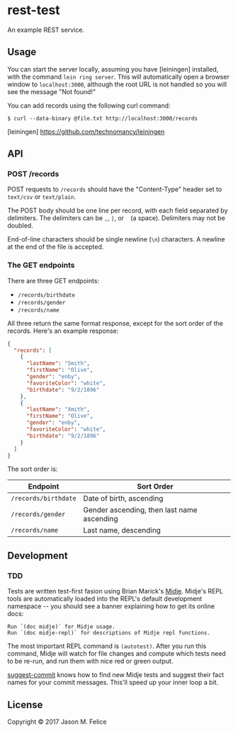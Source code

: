 # rest-test

An example REST service.

## Usage

You can start the server locally, assuming you have [leiningen] installed,
with the command `lein ring server`.  This will automatically open a browser
window to `localhost:3000`, although the root URL is not handled so you
will see the message "Not found!"

You can add records using the following curl command:
```
$ curl --data-binary @file.txt http://localhost:3000/records
```

[leiningen] https://github.com/technomancy/leiningen

## API

### POST /records

POST requests to `/records` should have the "Content-Type" header set to
`text/csv` or `text/plain`.

The POST body should be one line per record, with each field separated by
delimiters.  The delimiters can be `,`, `|`, or ` ` (a space).  Delimiters
may not be doubled.

End-of-line characters should be single newline (`\n`) characters.  A newline
at the end of the file is accepted.

### The GET endpoints

There are three GET endpoints:

- `/records/birthdate`
- `/records/gender`
- `/records/name`

All three return the same format response, except for the sort order of the
records.  Here's an example response:

```json
{
  "records": [
    {
      "lastName": "Smith",
      "firstName": "Olive",
      "gender": "enby",
      "favoriteColor": "white",
      "birthdate": "9/2/1896"
    },
    {
      "lastName": "Xmith",
      "firstName": "Olive",
      "gender": "enby",
      "favoriteColor": "white",
      "birthdate": "9/2/1896"
    }
  ]
}
```

The sort order is:

| Endpoint             | Sort Order                                 |
|----------------------|--------------------------------------------|
| `/records/birthdate` | Date of birth, ascending                   |
| `/records/gender`    | Gender ascending, then last name ascending |
| `/records/name`      | Last name, descending                      |

## Development

### TDD

Tests are written test-first fasion using Brian Marick's [Midje].  Midje's
REPL tools are automatically loaded into the REPL's default development
namespace -- you should see a banner explaining how to get its online docs:

```
Run `(doc midje)` for Midje usage.
Run `(doc midje-repl)` for descriptions of Midje repl functions.
```

The most important REPL command is `(autotest)`.  After you run this command,
Midje will watch for file changes and compute which tests need to be re-run,
and run them with nice red or green output.

[suggest-commit] knows how to find new Midje tests and suggest their fact
names for your commit messages.  This'll speed up your inner loop a bit.

[Midje]: https://github.com/marick/Midje
[suggest-commit]: https://github.com/eraserhd/suggest-commit

## License

Copyright © 2017 Jason M. Felice
